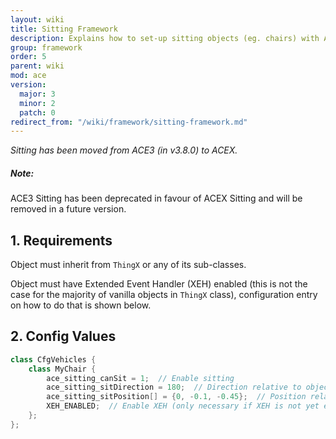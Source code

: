 ```yaml
---
layout: wiki
title: Sitting Framework
description: Explains how to set-up sitting objects (eg. chairs) with ACE3 sitting system.
group: framework
order: 5
parent: wiki
mod: ace
version:
  major: 3
  minor: 2
  patch: 0
redirect_from: "/wiki/framework/sitting-framework.md"
---
```


_Sitting has been moved from ACE3 (in v3.8.0) to ACEX._

<div class="panel callout">
    <h5>Note:</h5>
    <p>ACE3 Sitting has been deprecated in favour of ACEX Sitting and will be removed in a future version.</p>
</div>

## 1. Requirements

Object must inherit from `ThingX` or any of its sub-classes.

Object must have Extended Event Handler (XEH) enabled (this is not the case for the majority of vanilla objects in `ThingX` class), configuration entry on how to do that is shown below.


## 2. Config Values

```cpp
class CfgVehicles {
    class MyChair {
        ace_sitting_canSit = 1;  // Enable sitting
        ace_sitting_sitDirection = 180;  // Direction relative to object
        ace_sitting_sitPosition[] = {0, -0.1, -0.45};  // Position relative to object (may behave weird with certain objects)
        XEH_ENABLED;  // Enable XEH (only necessary if XEH is not yet enabled for this class or the one this inherits from)
    };
};
```
